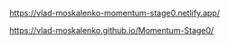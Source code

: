 https://vlad-moskalenko-momentum-stage0.netlify.app/

https://vlad-moskalenko.github.io/Momentum-Stage0/
